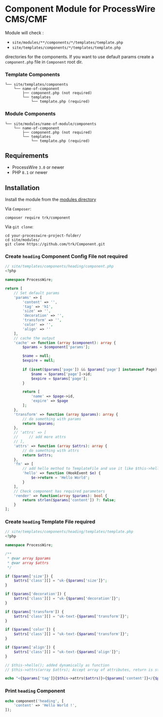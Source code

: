 # Component Module for ProcessWire CMS/CMF

Module will check :

- `site/modules/**/components/*/templates/template.php`
- `site/templates/components/*/templates/template.php`

directories for the components. If you want to use default params create a `component.php` file in `Component` root dir.

### Template Components

```
└── site/templates/components
    └── name-of-component
        ├── component.php (not required)
        └── templates
            └── template.php (required)
```

### Module Components

```
└── site/modules/name-of-module/components
    └── name-of-component
        ├── component.php (not required)
        └── templates
            └── template.php (required)
```

## Requirements

* ProcessWire `3.0` or newer
* PHP `8.1` or newer

## Installation

Install the module from the [modules directory](https://modules.processwire.com/modules/component/)

Via `Composer`:

```shell
composer require trk/component
```

Via `git clone`:

```shell
cd your-processwire-project-folder/
cd site/modules/
git clone https://github.com/trk/Component.git
```

### Create `heading` Component Config File **not required**

```php
// site/templates/components/heading/component.php
<?php

namespace ProcessWire;

return [
    // Set default params
    'params' => [
        'content' => '',
        'tag' => 'h1',
        'size' => '',
        'decoration' => '',
        'transform' => '',
        'color' => '',
        'align' => ''
    ],
    // cache the output
    'cache' => function (array $component): array {
        $params = $component['params'];

        $name = null;
        $expire = null;
        
        if (isset($params['page']) && $params['page'] instanceof Page) {
            $name = $params['page']->id;
            $expire = $params['page'];
        }

        return [
            'name' => $page->id,
            'expire' => $page
        ];
    },
    'transform' => function (array $params): array {
        // do something with params
        return $params;
    },
    // 'attrs' => [
    //     // add more attrs
    // ],
    'attrs' => function (array $attrs): array {
        // do something with attrs
        return $attrs;
    },
    'fn' => [
        // add hello method to TemplateFile and use it like $this->hello(); in template
        'hello' => function (HookEvent $e) {
            $e->return = 'Hello World';
        }
    ],
    // Check component has required parameters
    'render' => function(array $params): bool {
        return strlen($params['content']) ?: false;
    }
];
```

### Create `heading` Template File **required**

```php
// site/templates/components/heading/templates/template.php
<?php

namespace ProcessWire;

/**
 * @var array $params
 * @var array $attrs
 */

if ($params['size']) {
    $attrs['class'][] = "uk-{$params['size']}";
}

if ($params['decoration']) {
    $attrs['class'][] = "uk-{$params['decoration']}";
}

if ($params['transform']) {
    $attrs['class'][] = "uk-text-{$params['transform']}";
}

if ($params['color']) {
    $attrs['class'][] = "uk-text-{$params['transform']}";
}

if ($params['align']) {
    $attrs['class'][] = "uk-text-{$params['align']}";
}

// $this->hello(); added dynamically as function
// $this->attrs(array $attrs); Accept array of attributes, return is string

echo "<{$params['tag']}{$this->attrs($attrs)}>{$params['content']}</{$params['tag']}>";

```

### Print `heading` Component

```php
echo component('heading', [
    'content' => 'Hello World !',
]);
```